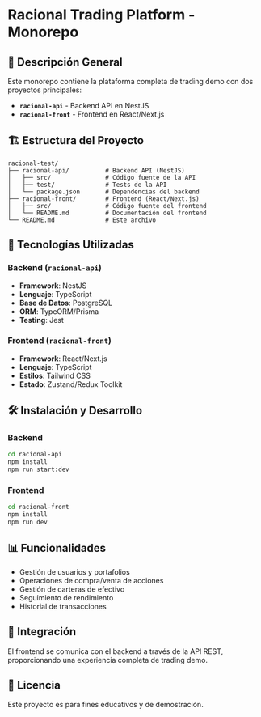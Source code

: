 # Racional Trading Platform - Monorepo

## 📌 Descripción General
Este monorepo contiene la plataforma completa de trading demo con dos proyectos principales:

- **`racional-api`** - Backend API en NestJS
- **`racional-front`** - Frontend en React/Next.js

## 🏗 Estructura del Proyecto
```
racional-test/
├── racional-api/          # Backend API (NestJS)
│   ├── src/               # Código fuente de la API
│   ├── test/              # Tests de la API
│   └── package.json       # Dependencias del backend
├── racional-front/        # Frontend (React/Next.js)
│   ├── src/               # Código fuente del frontend
│   └── README.md          # Documentación del frontend
└── README.md              # Este archivo
```

## 🚀 Tecnologías Utilizadas

### Backend (`racional-api`)
- **Framework**: NestJS
- **Lenguaje**: TypeScript
- **Base de Datos**: PostgreSQL
- **ORM**: TypeORM/Prisma
- **Testing**: Jest

### Frontend (`racional-front`)
- **Framework**: React/Next.js
- **Lenguaje**: TypeScript
- **Estilos**: Tailwind CSS
- **Estado**: Zustand/Redux Toolkit

## 🛠 Instalación y Desarrollo

### Backend
```bash
cd racional-api
npm install
npm run start:dev
```

### Frontend
```bash
cd racional-front
npm install
npm run dev
```

## 📊 Funcionalidades
- Gestión de usuarios y portafolios
- Operaciones de compra/venta de acciones
- Gestión de carteras de efectivo
- Seguimiento de rendimiento
- Historial de transacciones

## 🔗 Integración
El frontend se comunica con el backend a través de la API REST, proporcionando una experiencia completa de trading demo.

## 📝 Licencia
Este proyecto es para fines educativos y de demostración.
